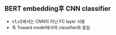 ## BERT embedding후 CNN classifier
- v1,v2에서는 CNN이 아닌 FC layer 사용
- 즉 Toward model에서의 classifier와 동일
